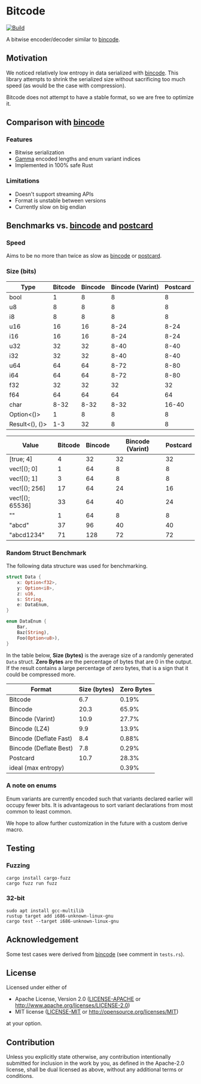 # Bitcode

[![Build](https://github.com/SoftbearStudios/bitcode/actions/workflows/build.yml/badge.svg)](https://github.com/SoftbearStudios/bitcode/actions/workflows/build.yml)

A bitwise encoder/decoder similar to [bincode](https://github.com/bincode-org/bincode).

## Motivation

We noticed relatively low entropy in data serialized with [bincode](https://github.com/bincode-org/bincode). This library attempts to shrink the serialized size without sacrificing too much speed (as would be the case with compression).

Bitcode does not attempt to have a stable format, so we are free to optimize it.

## Comparison with [bincode](https://github.com/bincode-org/bincode)

### Features

- Bitwise serialization
- [Gamma](https://en.wikipedia.org/wiki/Elias_gamma_coding) encoded lengths and enum variant indices
- Implemented in 100% safe Rust

### Limitations

- Doesn't support streaming APIs
- Format is unstable between versions
- Currently slow on big endian

## Benchmarks vs. [bincode](https://github.com/bincode-org/bincode) and [postcard](https://github.com/jamesmunns/postcard)

### Speed

Aims to be no more than twice as slow as [bincode](https://github.com/bincode-org/bincode) or [postcard](https://github.com/jamesmunns/postcard).

### Size (bits)

| Type            | Bitcode | Bincode | Bincode (Varint) | Postcard |
|-----------------|---------|---------|------------------|----------|
| bool            | 1       | 8       | 8                | 8        |
| u8              | 8       | 8       | 8                | 8        |
| i8              | 8       | 8       | 8                | 8        |
| u16             | 16      | 16      | 8-24             | 8-24     |
| i16             | 16      | 16      | 8-24             | 8-24     |
| u32             | 32      | 32      | 8-40             | 8-40     |
| i32             | 32      | 32      | 8-40             | 8-40     |
| u64             | 64      | 64      | 8-72             | 8-80     |
| i64             | 64      | 64      | 8-72             | 8-80     |
| f32             | 32      | 32      | 32               | 32       |
| f64             | 64      | 64      | 64               | 64       |
| char            | 8-32    | 8-32    | 8-32             | 16-40    |
| Option<()>      | 1       | 8       | 8                | 8        |
| Result<(), ()>  | 1-3     | 32      | 8                | 8        |

| Value           | Bitcode | Bincode | Bincode (Varint) | Postcard |
|-----------------|---------|---------|------------------|----------|
| [true; 4]       | 4       | 32      | 32               | 32       |
| vec![(); 0]     | 1       | 64      | 8                | 8        |
| vec![(); 1]     | 3       | 64      | 8                | 8        |
| vec![(); 256]   | 17      | 64      | 24               | 16       |
| vec![(); 65536] | 33      | 64      | 40               | 24       |
| ""              | 1       | 64      | 8                | 8        |
| "abcd"          | 37      | 96      | 40               | 40       |
| "abcd1234"      | 71      | 128     | 72               | 72       |

### Random Struct Benchmark

The following data structure was used for benchmarking.
```rust
struct Data {
    x: Option<f32>,
    y: Option<i8>,
    z: u16,
    s: String,
    e: DataEnum,
}

enum DataEnum {
    Bar,
    Baz(String),
    Foo(Option<u8>),
}
```
In the table below, **Size (bytes)** is the average size of a randomly generated `Data` struct.
**Zero Bytes** are the percentage of bytes that are 0 in the output.
If the result contains a large percentage of zero bytes, that is a sign that it could be compressed more.

| Format                 | Size (bytes) | Zero Bytes |
|------------------------|--------------|------------|
| Bitcode                | 6.7          | 0.19%      |
| Bincode                | 20.3         | 65.9%      |
| Bincode (Varint)       | 10.9         | 27.7%      |
| Bincode (LZ4)          | 9.9          | 13.9%      |
| Bincode (Deflate Fast) | 8.4          | 0.88%      |
| Bincode (Deflate Best) | 7.8          | 0.29%      |
| Postcard               | 10.7         | 28.3%      |
| ideal (max entropy)    |              | 0.39%      |

### A note on enums

Enum variants are currently encoded such that variants declared
earlier will occupy fewer bits. It is advantageous to sort variant
declarations from most common to least common.

We hope to allow further customization in the future with a custom derive macro.

## Testing

### Fuzzing

```
cargo install cargo-fuzz
cargo fuzz run fuzz
```

### 32-bit

```
sudo apt install gcc-multilib
rustup target add i686-unknown-linux-gnu
cargo test --target i686-unknown-linux-gnu
```

## Acknowledgement

Some test cases were derived from [bincode](https://github.com/bincode-org/bincode) (see comment in `tests.rs`).

## License

Licensed under either of

 * Apache License, Version 2.0
   ([LICENSE-APACHE](LICENSE-APACHE) or http://www.apache.org/licenses/LICENSE-2.0)
 * MIT license
   ([LICENSE-MIT](LICENSE-MIT) or http://opensource.org/licenses/MIT)

at your option.

## Contribution

Unless you explicitly state otherwise, any contribution intentionally submitted
for inclusion in the work by you, as defined in the Apache-2.0 license, shall be
dual licensed as above, without any additional terms or conditions.